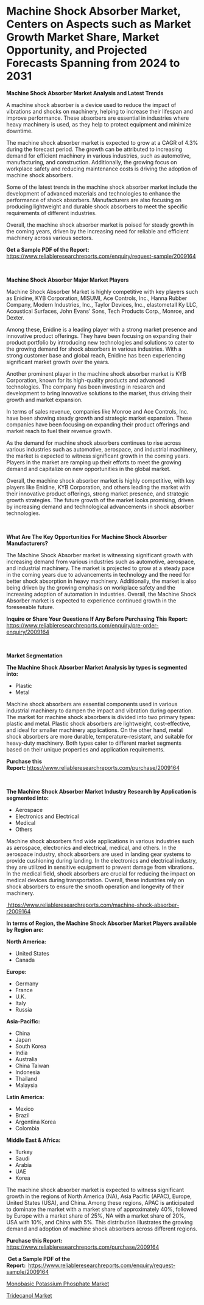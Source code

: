 <p><h1>Machine Shock Absorber Market, Centers on Aspects such as Market Growth Market Share, Market Opportunity, and Projected Forecasts Spanning from 2024 to 2031</h1></p><p><strong>Machine Shock Absorber Market Analysis and Latest Trends</strong></p>
<p><p>A machine shock absorber is a device used to reduce the impact of vibrations and shocks on machinery, helping to increase their lifespan and improve performance. These absorbers are essential in industries where heavy machinery is used, as they help to protect equipment and minimize downtime.</p><p>The machine shock absorber market is expected to grow at a CAGR of 4.3% during the forecast period. The growth can be attributed to increasing demand for efficient machinery in various industries, such as automotive, manufacturing, and construction. Additionally, the growing focus on workplace safety and reducing maintenance costs is driving the adoption of machine shock absorbers.</p><p>Some of the latest trends in the machine shock absorber market include the development of advanced materials and technologies to enhance the performance of shock absorbers. Manufacturers are also focusing on producing lightweight and durable shock absorbers to meet the specific requirements of different industries.</p><p>Overall, the machine shock absorber market is poised for steady growth in the coming years, driven by the increasing need for reliable and efficient machinery across various sectors.</p></p>
<p><strong>Get a Sample PDF of the Report:&nbsp;</strong> <a href="https://www.reliableresearchreports.com/enquiry/request-sample/2009164">https://www.reliableresearchreports.com/enquiry/request-sample/2009164</a></p>
<p>&nbsp;</p>
<p><strong>Machine Shock Absorber Major Market Players</strong></p>
<p><p>Machine Shock Absorber Market is highly competitive with key players such as Enidine, KYB Corporation, MISUMI, Ace Controls, Inc., Hanna Rubber Company, Modern Industries, Inc., Taylor Devices, Inc., elastometall Ky LLC, Acoustical Surfaces, John Evans' Sons, Tech Products Corp., Monroe, and Dexter.</p><p>Among these, Enidine is a leading player with a strong market presence and innovative product offerings. They have been focusing on expanding their product portfolio by introducing new technologies and solutions to cater to the growing demand for shock absorbers in various industries. With a strong customer base and global reach, Enidine has been experiencing significant market growth over the years.</p><p>Another prominent player in the machine shock absorber market is KYB Corporation, known for its high-quality products and advanced technologies. The company has been investing in research and development to bring innovative solutions to the market, thus driving their growth and market expansion.</p><p>In terms of sales revenue, companies like Monroe and Ace Controls, Inc. have been showing steady growth and strategic market expansion. These companies have been focusing on expanding their product offerings and market reach to fuel their revenue growth.</p><p>As the demand for machine shock absorbers continues to rise across various industries such as automotive, aerospace, and industrial machinery, the market is expected to witness significant growth in the coming years. Players in the market are ramping up their efforts to meet the growing demand and capitalize on new opportunities in the global market.</p><p>Overall, the machine shock absorber market is highly competitive, with key players like Enidine, KYB Corporation, and others leading the market with their innovative product offerings, strong market presence, and strategic growth strategies. The future growth of the market looks promising, driven by increasing demand and technological advancements in shock absorber technologies.</p></p>
<p>&nbsp;</p>
<p><strong>What Are The Key Opportunities For Machine Shock Absorber Manufacturers?</strong></p>
<p><p>The Machine Shock Absorber market is witnessing significant growth with increasing demand from various industries such as automotive, aerospace, and industrial machinery. The market is projected to grow at a steady pace in the coming years due to advancements in technology and the need for better shock absorption in heavy machinery. Additionally, the market is also being driven by the growing emphasis on workplace safety and the increasing adoption of automation in industries. Overall, the Machine Shock Absorber market is expected to experience continued growth in the foreseeable future.</p></p>
<p><strong>Inquire or Share Your Questions If Any Before Purchasing This Report:</strong> <a href="https://www.reliableresearchreports.com/enquiry/pre-order-enquiry/2009164">https://www.reliableresearchreports.com/enquiry/pre-order-enquiry/2009164</a></p>
<p>&nbsp;</p>
<p><strong>Market Segmentation</strong></p>
<p><strong>The Machine Shock Absorber Market Analysis by types is segmented into:</strong></p>
<p><ul><li>Plastic</li><li>Metal</li></ul></p>
<p><p>Machine shock absorbers are essential components used in various industrial machinery to dampen the impact and vibration during operation. The market for machine shock absorbers is divided into two primary types: plastic and metal. Plastic shock absorbers are lightweight, cost-effective, and ideal for smaller machinery applications. On the other hand, metal shock absorbers are more durable, temperature-resistant, and suitable for heavy-duty machinery. Both types cater to different market segments based on their unique properties and application requirements.</p></p>
<p><strong>Purchase this Report:&nbsp;</strong><a href="https://www.reliableresearchreports.com/purchase/2009164">https://www.reliableresearchreports.com/purchase/2009164</a></p>
<p>&nbsp;</p>
<p><strong>The Machine Shock Absorber Market Industry Research by Application is segmented into:</strong></p>
<p><ul><li>Aerospace</li><li>Electronics and Electrical</li><li>Medical</li><li>Others</li></ul></p>
<p><p>Machine shock absorbers find wide applications in various industries such as aerospace, electronics and electrical, medical, and others. In the aerospace industry, shock absorbers are used in landing gear systems to provide cushioning during landing. In the electronics and electrical industry, they are utilized in sensitive equipment to prevent damage from vibrations. In the medical field, shock absorbers are crucial for reducing the impact on medical devices during transportation. Overall, these industries rely on shock absorbers to ensure the smooth operation and longevity of their machinery.</p></p>
<p><a href="https://www.reliableresearchreports.com/machine-shock-absorber-r2009164">&nbsp;https://www.reliableresearchreports.com/machine-shock-absorber-r2009164</a></p>
<p><strong>In terms of Region, the Machine Shock Absorber Market Players available by Region are:</strong></p>
<p>
    <p> <strong> North America: </strong>
        <ul>
            <li>United States</li>
            <li>Canada</li>
        </ul>
        </p> 
    <p> <strong> Europe: </strong>
        <ul>
            <li>Germany</li>
            <li>France</li>
            <li>U.K.</li>
            <li>Italy</li>
            <li>Russia</li>
        </ul>
        </p> 
    <p> <strong> Asia-Pacific: </strong>
        <ul>
            <li>China</li>
            <li>Japan</li>
            <li>South Korea</li>
            <li>India</li>
            <li>Australia</li>
            <li>China Taiwan</li>
            <li>Indonesia</li>
            <li>Thailand</li>
            <li>Malaysia</li>
        </ul>
        </p> 
    <p> <strong> Latin America: </strong>
        <ul>
            <li>Mexico</li>
            <li>Brazil</li>
            <li>Argentina Korea</li>
            <li>Colombia</li>
        </ul>
        </p> 
    <p> <strong> Middle East & Africa: </strong>
        <ul>
            <li>Turkey</li>
            <li>Saudi</li>
            <li>Arabia</li>
            <li>UAE</li>
            <li>Korea</li>
        </ul>
    </p>
    </p>
<p><p>The machine shock absorber market is expected to witness significant growth in the regions of North America (NA), Asia Pacific (APAC), Europe, United States (USA), and China. Among these regions, APAC is anticipated to dominate the market with a market share of approximately 40%, followed by Europe with a market share of 25%, NA with a market share of 20%, USA with 10%, and China with 5%. This distribution illustrates the growing demand and adoption of machine shock absorbers across different regions.</p></p>
<p><strong>Purchase this Report: </strong><a href="https://www.reliableresearchreports.com/purchase/2009164">https://www.reliableresearchreports.com/purchase/2009164</a></p>
<p>&nbsp;<strong>Get a Sample PDF of the Report:&nbsp;&nbsp;</strong><a href="https://www.reliableresearchreports.com/enquiry/request-sample/2009164">https://www.reliableresearchreports.com/enquiry/request-sample/2009164</a></p>
<p><strong></strong></p>
<p><p><a href="https://issuu.com/reportprime-2/docs/monobasic-potassium-phosphate-market-size-2030.ppt">Monobasic Potassium Phosphate Market</a></p><p><a href="https://issuu.com/reportprime-2/docs/tridecanol-market-size-2030.pptx">Tridecanol Market</a></p></p>